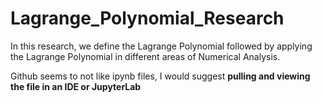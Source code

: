 # Lagrange_Polynomial_Research
In this research, we define the Lagrange Polynomial followed by applying the Lagrange Polynomial in different areas of Numerical Analysis.

Github seems to not like ipynb files, I would suggest **pulling and viewing the file in an IDE or JupyterLab**
